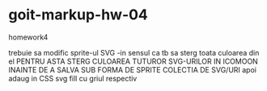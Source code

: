 # goit-markup-hw-04

homework4

trebuie sa modific sprite-ul SVG -in sensul ca tb sa sterg toata culoarea din el
PENTRU ASTA STERG CULOAREA TUTUROR SVG-URILOR IN ICOMOON INAINTE DE A SALVA SUB FORMA DE SPRITE COLECTIA DE SVG/URI
apoi adaug in CSS svg fill cu griul respectiv
